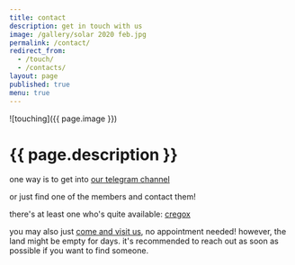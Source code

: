 ```yaml
---
title: contact
description: get in touch with us
image: /gallery/solar 2020 feb.jpg
permalink: /contact/
redirect_from:
  - /touch/
  - /contacts/
layout: page
published: true
menu: true
---
```


![touching]({{ page.image }})

# {{ page.description }}

one way is to get into [our telegram channel](https://t.me/ahoxus)

or just find one of the members and contact them!

there's at least one who's quite available: [cregox](https://cregox.net/contact)

you may also just [come and visit us](/map), no appointment needed! however, the land might be empty for days. it's recommended to reach out as soon as possible if you want to find someone.
